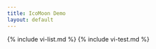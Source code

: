 ```yaml
---
title: IcoMoon Demo
layout: default
---
```


<!-- markdownlint-disable -->

{% include vi-list.md %}
{% include vi-test.md %}